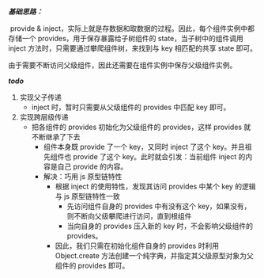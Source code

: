 ***基础思路：***

​	provide & inject，实际上就是存数据和取数据的过程。因此，每个组件实例中都存储一个 provides，用于保存暴露给子树组件的 state，当子树中的组件调用 inject 方法时，只需要通过攀爬组件树，来找到与 key 相匹配的共享 state 即可。

​	由于需要不断访问父级组件，因此还需要在组件实例中保存父级组件实例。



***todo***

1. 实现父子传递
   * inject 时，暂时只需要从父级组件的 provides 中匹配 key 即可。
2. 实现跨层级传递
   * 把各组件的 provides 初始化为父级组件的 provides，这样 provides 就不断继承了下去
     * 组件本身既 provide 了一个 key，又同时 inject 了这个 key。并且祖先组件也 provide 了这个 key。此时就会引发：当前组件 inject 的内容是自己 provide 的内容。
     * 解决：巧用 js 原型链特性
       * 根据 inject 的使用特性，发现其访问 provides 中某个 key 的逻辑与 js 原型链特性一致
         * 先访问组件自身的 provides 中有没有这个 key，如果没有，则不断向父级攀爬进行访问，直到根组件
         * 当向自身的 provides 压入新的 key 时，不会影响父级组件的 provides。
       * 因此，我们只需在初始化组件自身的 provides 时利用 Object.create 方法创建一个纯字典，并指定其父级原型对象为父组件的 provides 即可。